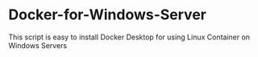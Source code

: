 # Docker-for-Windows-Server
This script is easy to install Docker Desktop for using Linux Container on Windows Servers
